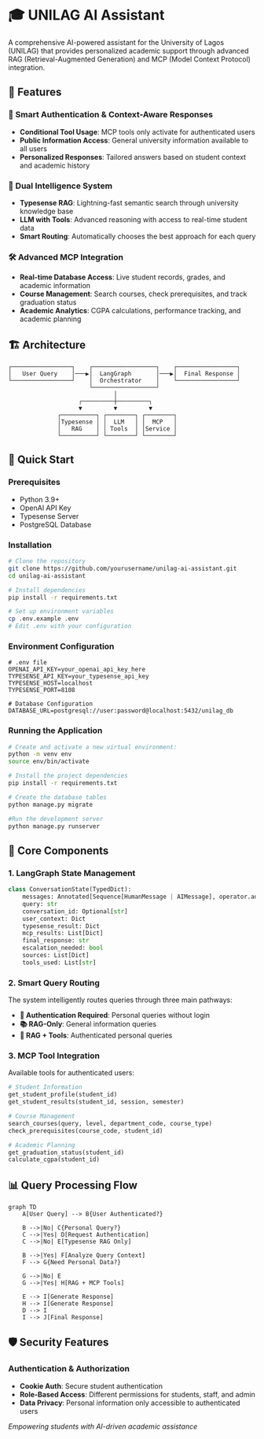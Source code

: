 # 🎓 UNILAG AI Assistant

A comprehensive AI-powered assistant for the University of Lagos (UNILAG) that provides personalized academic support through advanced RAG (Retrieval-Augmented Generation) and MCP (Model Context Protocol) integration.

## 🌟 Features

### 🔐 Smart Authentication & Context-Aware Responses
- **Conditional Tool Usage**: MCP tools only activate for authenticated users
- **Public Information Access**: General university information available to all users
- **Personalized Responses**: Tailored answers based on student context and academic history

### 🧠 Dual Intelligence System
- **Typesense RAG**: Lightning-fast semantic search through university knowledge base
- **LLM with Tools**: Advanced reasoning with access to real-time student data
- **Smart Routing**: Automatically chooses the best approach for each query

### 🛠️ Advanced MCP Integration
- **Real-time Database Access**: Live student records, grades, and academic information
- **Course Management**: Search courses, check prerequisites, and track graduation status
- **Academic Analytics**: CGPA calculations, performance tracking, and academic planning

## 🏗️ Architecture

```
┌─────────────────┐    ┌──────────────────┐    ┌─────────────────┐
│   User Query    │───▶│  LangGraph       │───▶│  Final Response │
└─────────────────┘    │  Orchestrator    │    └─────────────────┘
                       └──────────────────┘
                              │
                    ┌─────────┼─────────┐
                    ▼         ▼         ▼
              ┌──────────┐ ┌────────┐ ┌────────┐
              │Typesense │ │  LLM   │ │  MCP   │
              │   RAG    │ │ Tools  │ │Service │
              └──────────┘ └────────┘ └────────┘
```

## 🚀 Quick Start

### Prerequisites
- Python 3.9+
- OpenAI API Key
- Typesense Server
- PostgreSQL Database

### Installation

```bash
# Clone the repository
git clone https://github.com/yourusername/unilag-ai-assistant.git
cd unilag-ai-assistant

# Install dependencies
pip install -r requirements.txt

# Set up environment variables
cp .env.example .env
# Edit .env with your configuration
```

### Environment Configuration

```env
# .env file
OPENAI_API_KEY=your_openai_api_key_here
TYPESENSE_API_KEY=your_typesense_api_key
TYPESENSE_HOST=localhost
TYPESENSE_PORT=8108

# Database Configuration
DATABASE_URL=postgresql://user:password@localhost:5432/unilag_db
```

### Running the Application

```bash
# Create and activate a new virtual environment:
python -m venv env
source env/bin/activate

# Install the project dependencies
pip install -r requirements.txt

# Create the database tables
python manage.py migrate

#Run the development server
python manage.py runserver
```


## 🔧 Core Components

### 1. **LangGraph State Management**

```python
class ConversationState(TypedDict):
    messages: Annotated[Sequence[HumanMessage | AIMessage], operator.add]
    query: str
    conversation_id: Optional[str]
    user_context: Dict
    typesense_result: Dict
    mcp_results: List[Dict]
    final_response: str
    escalation_needed: bool
    sources: List[Dict]
    tools_used: List[str]
```

### 2. **Smart Query Routing**

The system intelligently routes queries through three main pathways:

- **🚫 Authentication Required**: Personal queries without login
- **📚 RAG-Only**: General information queries
- **🔗 RAG + Tools**: Authenticated personal queries

### 3. **MCP Tool Integration**

Available tools for authenticated users:

```python
# Student Information
get_student_profile(student_id)
get_student_results(student_id, session, semester)

# Course Management
search_courses(query, level, department_code, course_type)
check_prerequisites(course_code, student_id)

# Academic Planning
get_graduation_status(student_id)
calculate_cgpa(student_id)
```

## 📊 Query Processing Flow

```mermaid
graph TD
    A[User Query] --> B{User Authenticated?}

    B -->|No| C{Personal Query?}
    C -->|Yes| D[Request Authentication]
    C -->|No| E[Typesense RAG Only]

    B -->|Yes| F[Analyze Query Context]
    F --> G{Need Personal Data?}

    G -->|No| E
    G -->|Yes| H[RAG + MCP Tools]

    E --> I[Generate Response]
    H --> I[Generate Response]
    D --> I
    I --> J[Final Response]
```

## 🛡️ Security Features

### Authentication & Authorization
- **Cookie Auth**: Secure student authentication
- **Role-Based Access**: Different permissions for students, staff, and admin
- **Data Privacy**: Personal information only accessible to authenticated users


*Empowering students with AI-driven academic assistance*
